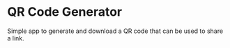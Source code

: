 # QR Code Generator

Simple app to generate and download a QR code that can be used to share a link.

